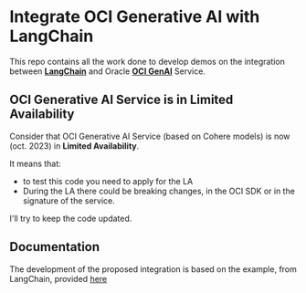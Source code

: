 # Integrate OCI Generative AI with LangChain
This repo contains all the work done to develop demos on the integration between [**LangChain**](https://www.langchain.com/) and Oracle [**OCI GenAI**](https://www.oracle.com/artificial-intelligence/generative-ai/large-language-models/) Service.

## OCI Generative AI Service is in Limited Availability
Consider that OCI Generative AI Service (based on Cohere models) is now (oct. 2023) in **Limited 
Availability**.

It means that:
* to test this code you need to apply for the LA
* During the LA there could be breaking changes, in the OCI SDK or in the signature of the service.

I'll try to keep the code updated.

## Documentation
The development of the proposed integration is based on the example, from LangChain, provided [here](https://python.langchain.com/docs/modules/model_io/models/llms/custom_llm)



